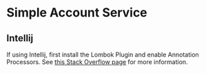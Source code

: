# Simple Account Service

## Intellij

If using Intellij, first install the Lombok Plugin and enable Annotation Processors. See [this Stack Overflow page](https://stackoverflow.com/questions/9424364/cant-compile-project-when-im-using-lombok-under-intellij-idea) for more information.